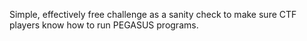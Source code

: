 Simple, effectively free challenge as a sanity check to make sure CTF players know how to run PEGASUS programs.
